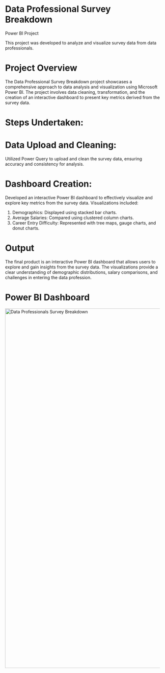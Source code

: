 # Data Professional Survey Breakdown
Power BI Project

This project was developed to analyze and visualize survey data from data professionals.


# Project Overview

The Data Professional Survey Breakdown project showcases a comprehensive approach to data analysis and visualization using Microsoft Power BI. The project involves data cleaning, transformation, and the creation of an interactive dashboard to present key metrics derived from the survey data.

# Steps Undertaken:

# Data Upload and Cleaning:

Utilized Power Query to upload and clean the survey data, ensuring accuracy and consistency for analysis.


# Dashboard Creation:

Developed an interactive Power BI dashboard to effectively visualize and explore key metrics from the survey data.
Visualizations included:

1. Demographics: Displayed using stacked bar charts.
2. Average Salaries: Compared using clustered column charts.
3. Career Entry Difficulty: Represented with tree maps, gauge charts, and donut charts.


# Output

The final product is an interactive Power BI dashboard that allows users to explore and gain insights from the survey data. The visualizations provide a clear understanding of demographic distributions, salary comparisons, and challenges in entering the data profession.

# Power BI Dashboard

<img width="1166" alt="Data Professionals Survey Breakdown" src="https://github.com/MuhilPalani/Data-Professional-Survey/assets/169348593/26b4033c-db73-4aa6-af00-6559fe150372">
